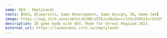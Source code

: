 ```yaml
---
name: UE4 - EmptyLands
tools: [UE4, Blueprints, Game Development, Game Design, 3D, Game Jam]
image: https://img.itch.zone/aW1nLzEzNDczOTEzLnBuZw==/315x250%23c/OzVZ%2B8.png
description: 3D game made with UE4. Made for Unreal MagaJam 2023.
external_url: https://laimonukas.itch.io/emptylands
---
```





